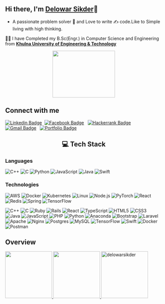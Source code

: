## Hi there, I'm [Delowar Sikder](https://delowarsikder.github.io/)👋

- A passionate problem solver 🚀 and Love to write ✍ code.Like to Simple living with high thinking.

👨‍🎓 I have Completed my B.Sc(Engr.) in Computer Science and Engineering from  **[Khulna University of Engineering & Technology](http://www.kuet.ac.bd/cse)**

<div align="center">
<img width="200px" height="150px" src="https://user-images.githubusercontent.com/21988951/98481083-000cbf80-2222-11eb-9b3f-31e4235a009d.gif" >
</div>

<div>

## Connect with me

[![Linkedin Badge](https://img.shields.io/badge/-DelowarSikder-blue?style=flat&logo=Linkedin&logoColor=white&link=https://www.linkedin.com/in/delowarsikder/)](https://www.linkedin.com/in/delowarsikder/)&nbsp;&nbsp;[![Facebook Badge](https://img.shields.io/badge/-DelowarSikder-1ca0f1?style=flat&labelColor=1ca0f1&logo=facebook&logoColor=white&link=https://facebook.com/delowarsikder.108)](https://facebook.com/delowarsikder.108)&nbsp;&nbsp; [![Hackerrank Badge](https://img.shields.io/badge/-Delowar094-03a57a?style=flat&labelColor=000000&logo=hackerrank&link=https://www.hackerrank.com/delowar094/)](https://www.hackerrank.com/delowar094)&nbsp;&nbsp; [![Gmail Badge](https://img.shields.io/badge/-delowarsikder099@gmail.com-c14438?style=flat&logo=Gmail&logoColor=white&link=mailto:delowarsikder099@gmail.com)](mailto:delowarsikder099@gmail.com)&nbsp;&nbsp;  [![Portfolio Badge](https://img.shields.io/badge/-delowarsikder.github.io-green?style=flat&logo=html5&logoColor=white&link=https://delowarsikder.github.io)](https://delowarsikder.github.io)

</div>

<div>
<h2 align="center">
💻 Tech Stack
</h2>

<div>

### Languages

![C++](https://img.shields.io/badge/-C++-000?&logo=c%2b%2b&logoColor=00599C)
![C](https://img.shields.io/badge/-C-000?&logo=C)
![Python](https://img.shields.io/badge/-Python-000?&logo=Python)
![JavaScript](https://img.shields.io/badge/-JavaScript-000?&logo=JavaScript)
![Java](https://img.shields.io/badge/-Java-000?&logo=Java&logoColor=007396)
![Swift](https://img.shields.io/badge/-Swift-000?&logo=Swift)

### Technologies

![AWS](https://img.shields.io/badge/-AWS-000?&logo=Amazon-AWS&logoColor=F90)
![Docker](https://img.shields.io/badge/-Docker-000?&logo=Docker)
![Kubernetes](https://img.shields.io/badge/-Kubernetes-000?&logo=Kubernetes)
![Linux](https://img.shields.io/badge/-Linux-000?&logo=Linux)
![Node.js](https://img.shields.io/badge/-Node.js-000?&logo=node.js)
![PyTorch](https://img.shields.io/badge/-PyTorch-000?&logo=PyTorch)
![React](https://img.shields.io/badge/-React-000?&logo=React)
![Redis](https://img.shields.io/badge/-Redis-000?&logo=Redis)
![Spring](https://img.shields.io/badge/-Spring-000?&logo=Spring)
![TensorFlow](https://img.shields.io/badge/-TensorFlow-000?&logo=TensorFlow)

</div>

<div>

<span>![C++](https://img.shields.io/badge/c++-%2300599C.svg?style=flat&logo=c%2B%2B&logoColor=white)</span>
<span> ![C](https://img.shields.io/badge/c-%2300599C.svg?style=badge&logo=c&logoColor=white)</span>
<span>![Ruby](https://img.shields.io/badge/ruby-%23CC342D.svg?style=&logo=ruby&logoColor=white)</span>
<span>![Rails](https://img.shields.io/badge/rails-%23CC0000.svg?style=badge&logo=ruby-on-rails&logoColor=white)</span>
<span>![React](https://img.shields.io/badge/react-%2320232a.svg?style=badge&logo=react&logoColor=%2361DAFB)</span>
<span>![TypeScript](https://img.shields.io/badge/typescript-%23007ACC.svg?style=badge&logo=typescript&logoColor=white)</span>
<span>![HTML5](https://img.shields.io/badge/html5-%23E34F26.svg?style=badge&logo=html5&logoColor=white)</span>
<span>![CSS3](https://img.shields.io/badge/css3-%231572B6.svg?style=badge&logo=css3&logoColor=white)</span>
<span>![Java](https://img.shields.io/badge/java-%23ED8B00.svg?style=badge&logo=java&logoColor=white)</span>
<span>![JavaScript](https://img.shields.io/badge/javascript-%23323330.svg?style=badge&logo=javascript&logoColor=%23F7DF1E)</span>
<span>![PHP](https://img.shields.io/badge/php-%23777BB4.svg?style=badge&logo=php&logoColor=white) </span>
<span>![Python](https://img.shields.io/badge/python-3670A0?style=badge&logo=python&logoColor=ffdd54)</span>
<span>![Anaconda](https://img.shields.io/badge/Anaconda-%2344A833.svg?style=badge&logo=anaconda&logoColor=white) </span>
<span>![Bootstrap](https://img.shields.io/badge/bootstrap-%23563D7C.svg?style=badge&logo=bootstrap&logoColor=white) </span>
<span> ![Laravel](https://img.shields.io/badge/laravel-%23FF2D20.svg?style=badge&logo=laravel&logoColor=white)</span>
<span> ![Apache](https://img.shields.io/badge/apache-%23D42029.svg?style=badge&logo=apache&logoColor=white)</span>
<span> ![Nginx](https://img.shields.io/badge/nginx-%23009639.svg?style=badge&logo=nginx&logoColor=white) </span>
<span>![Postgres](https://img.shields.io/badge/postgres-%23316192.svg?style=badge&logo=postgresql&logoColor=white)</span>
<span> ![MySQL](https://img.shields.io/badge/mysql-%2300f.svg?style=badge&logo=mysql&logoColor=white) </span>
<span> ![TensorFlow](https://img.shields.io/badge/TensorFlow-%23FF6F00.svg?style=badge&logo=TensorFlow&logoColor=white)</span>
<span>![Swift](https://img.shields.io/badge/swift-F54A2A?style=badge&logo=swift&logoColor=white)</span>
<span>![Docker](https://img.shields.io/badge/docker-%230db7ed.svg?style=badge&logo=docker&logoColor=white) </span>
<span>![Postman](https://img.shields.io/badge/Postman-FF6C37?style=badge&logo=postman&logoColor=white)
</div>

</div>

<!-- https://ileriayo.github.io/markdown-badges/ -->

<!-- - 💼 Status - Actively looking for job opportunities in Software Industries. -->
<!-- - 🔭 I’m currently working on - [Hacker Rank problem solving.](https://www.hackerrank.com/delowar094) -->
<!-- - 🌱 I’m currently learning - [Angular](https://angular.io/) -->
<!-- - 👯 I’m looking to collaborate on -Full Stack Developement/ ML / DL / AI projects. -->
<!-- - 🤔 I’m looking for help with - [Django Project.](https://www.djangoproject.com/) -->
<!-- - 🎯 2021 Goals: Contribute more to Open Source projects. -->
<!-- - 💬 Ask me about - Machine Learning, Image Processing, Networking. -->
<!-- - 📫 How to reach me: [LinkedIn](https://www.linkedin.com/in/delowarsikder/) -->

## Overview
<a href="https://www.delowarsikder.com/">
<img height="150px" src="https://github-readme-stats.vercel.app/api?username=delowarsikder&show_icons=true&theme=merko" />
<img height="150px" src="https://github-readme-stats.vercel.app/api/top-langs/?username=delowarsikder&hide=html&hide_title=false&hide_border=true&layout=compact&langs_count=6&exclude_repo=comp426,Redventures-Movie-Quotes&text_color=000&icon_color=fff&bg_color=0,52fa5a,4dfcff,c64dff&theme=graywhite" />
<img height="150px" src="https://github-readme-streak-stats.herokuapp.com/?user=delowarsikder&theme=merko&hide=html&hide_title=false&hide_border=true&layout=compac"
 alt="delowarsikder"/> 
</a>

<!-- ### Profile View -->
<!-- ![Profile views](https://gpvc.arturio.dev/delowarsikder) -->
